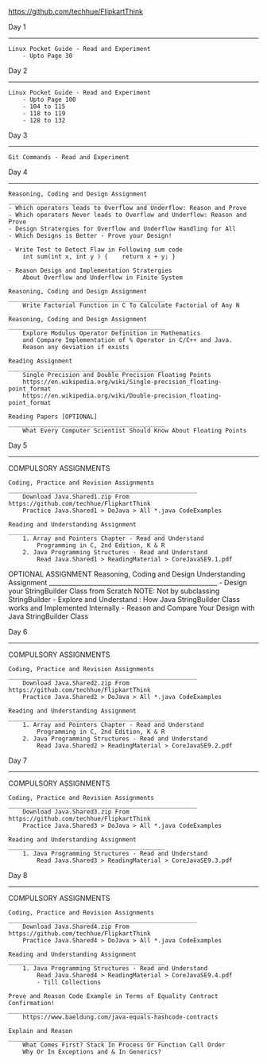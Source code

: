 
https://github.com/techhue/FlipkartThink

Day 1
____________________________________________
	Linux Pocket Guide - Read and Experiment 
		- Upto Page 30

Day 2
____________________________________________
	Linux Pocket Guide - Read and Experiment 
		- Upto Page 100
		- 104 to 115
		- 118 to 119
		- 128 to 132

Day 3
____________________________________________
	Git Commands - Read and Experiment 

Day 4
____________________________________________
	Reasoning, Coding and Design Assignment
	____________________________________________
	- Which operators leads to Overflow and Underflow: Reason and Prove
	- Which operators Never leads to Overflow and Underflow: Reason and Prove
	- Design Stratergies for Overflow and Underflow Handling for All
	- Which Designs is Better - Prove your Design!

	- Write Test to Detect Flaw in Following sum code 
		int sum(int x, int y ) {	return x + y; }

	- Reason Design and Implementation Stratergies
		About Overflow and Underflow in Finite System

	Reasoning, Coding and Design Assignment
	____________________________________________
		Write Factorial Function in C To Calculate Factorial of Any N

	Reasoning, Coding and Design Assignment
	____________________________________________
		Explore Modulus Operator Definition in Mathematics
		and Compare Implementation of % Operator in C/C++ and Java.
		Reason any deviation if exists

	Reading Assignment
	____________________________________________
		Single Precision and Double Precision Floating Points
		https://en.wikipedia.org/wiki/Single-precision_floating-point_format
		https://en.wikipedia.org/wiki/Double-precision_floating-point_format	

	Reading Papers [OPTIONAL]
	____________________________________________
		What Every Computer Scientist Should Know About Floating Points

Day 5
___________________________________________________________
COMPULSORY ASSIGNMENTS
	
	Coding, Practice and Revision Assignments
	_____________________________________________________
		Download Java.Shared1.zip From https://github.com/techhue/FlipkartThink
		Practice Java.Shared1 > DoJava > All *.java CodeExamples

	Reading and Understanding Assignment
	____________________________________________
	 	1. Array and Pointers Chapter - Read and Understand 
	 		Programming in C, 2nd Edition, K & R 
	 	2. Java Programming Structures - Read and Understand
			Read Java.Shared1 > ReadingMaterial > CoreJavaSE9.1.pdf

OPTIONAL ASSIGNMENT
	Reasoning, Coding and Design Understanding Assignment
	_____________________________________________________
		- Design your StringBuilder Class from Scratch
				NOTE: Not by subclassing StringBuilder
		- Explore and Understand : How Java StringBuilder Class works
			and Implemented Internally
		- Reason and Compare Your Design with Java StringBuilder Class

Day 6
___________________________________________________________
COMPULSORY ASSIGNMENTS
	
	Coding, Practice and Revision Assignments
	_____________________________________________________
		Download Java.Shared2.zip From https://github.com/techhue/FlipkartThink
		Practice Java.Shared2 > DoJava > All *.java CodeExamples

	Reading and Understanding Assignment
	____________________________________________
	 	1. Array and Pointers Chapter - Read and Understand 
	 		Programming in C, 2nd Edition, K & R 
	 	2. Java Programming Structures - Read and Understand
			Read Java.Shared2 > ReadingMaterial > CoreJavaSE9.2.pdf

Day 7
___________________________________________________________
COMPULSORY ASSIGNMENTS
	
	Coding, Practice and Revision Assignments
	_____________________________________________________
		Download Java.Shared3.zip From https://github.com/techhue/FlipkartThink
		Practice Java.Shared3 > DoJava > All *.java CodeExamples

	Reading and Understanding Assignment
	____________________________________________
	 	1. Java Programming Structures - Read and Understand
			Read Java.Shared3 > ReadingMaterial > CoreJavaSE9.3.pdf

Day 8
___________________________________________________________
COMPULSORY ASSIGNMENTS
	
	Coding, Practice and Revision Assignments
	_____________________________________________________
		Download Java.Shared4.zip From https://github.com/techhue/FlipkartThink
		Practice Java.Shared4 > DoJava > All *.java CodeExamples

	Reading and Understanding Assignment
	____________________________________________
	 	1. Java Programming Structures - Read and Understand
			Read Java.Shared4 > ReadingMaterial > CoreJavaSE9.4.pdf
			- Till Collections

	Prove and Reason Code Example in Terms of Equality Contract Confirmation!
	____________________________________________
		https://www.baeldung.com/java-equals-hashcode-contracts

	Explain and Reason
	____________________________________________
		What Comes First? Stack In Process Or Function Call Order
		Why Or In Exceptions and & In Generics?
